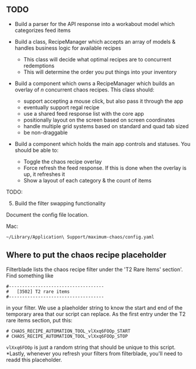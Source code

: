 ## TODO

- Build a parser for the API response into a workabout model which categorizes feed items
- Build a class, RecipeManager which accepts an array of models & handles business logic for available recipes
  - This class will decide what optimal recipes are to concurrent redemptions
  - This will determine the order you put things into your inventory
- Build a component which owns a RecipeManager which builds an overlay of _n_ concurrent chaos recipes. This class should:

  - support accepting a mouse click, but also pass it through the app
  - eventually support regal recipe
  - use a shared feed response list with the core app
  - positionally layout on the screen based on screen coordinates
  - handle multiple grid systems based on standard and quad tab sized
  - be non-draggable

- Build a component which holds the main app controls and statuses. You should be able to:
  - Toggle the chaos recipe overlay
  - Force refresh the feed response. If this is done when the overlay is up, it refreshes it
  - Show a layout of each category & the count of items

TODO:

<!-- 1. Add the ability so that the non-item-overlay items naturally click through rather than propagate -->
<!-- 2. Maybe support two chaos recipes at once. For now, that only works if you just use 2x3 (in total) for each recipe in weapon slots (two daggers or one short bow). Super advanced optimization that will be annoying to write. Would need to sort the recipe response by weapon size. Similarly, would need to optimize the recipe manager to pair these items together -->

<!-- 3. Refactor the stashOverlay to pull the logic out of the layout controller -->
<!-- 4. Itemized recipe manager -->

5. Build the filter swapping functionality
<!-- 6. Audit logs and use a real logging tool -->

Document the config file location.

Mac:

```
~/Library/Application\ Support/maximum-chaos/config.yaml
```

## Where to put the chaos recipe placeholder

Filterblade lists the chaos recipe filter under the 'T2 Rare Items' section'. Find something like

```
#------------------------------------
#   [3502] T2 rare items
#------------------------------------
```

in your filter. We use a plaeholder string to know the start and end of the temporary area that our script can replace. As the first entry under the T2 rare items section, put this:

```
# CHAOS_RECIPE_AUTOMATION_TOOL_vlXxq6FOOp_START
# CHAOS_RECIPE_AUTOMATION_TOOL_vlXxq6FOOp_STOP
```

`vlXxq6FOOp` is just a random string that should be unique to this script. \*Lastly, whenever you refresh your filters from filterblade, you'll need to readd this placeholder.
